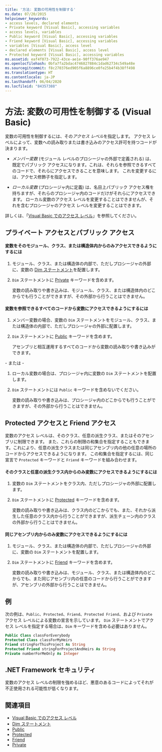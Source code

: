 ```yaml
---
title: '方法: 変数の可用性を制御する'
ms.date: 07/20/2015
helpviewer_keywords:
- access levels, declared elements
- Private keyword [Visual Basic], accessing variables
- access levels, variables
- Public keyword [Visual Basic], accessing variables
- Friend keyword [Visual Basic], accessing variables
- variables [Visual Basic], access level
- declared elements [Visual Basic], access level
- Protected keyword [Visual Basic], accessing variables
ms.assetid: eaf4f073-7922-43ce-ae1e-90ff376ae947
ms.openlocfilehash: 0bfa7fa2bdac4746827884c1dad62734c549a48e
ms.sourcegitcommit: f8c270376ed905f6a8896ce0fe25b4f4b38ff498
ms.translationtype: HT
ms.contentlocale: ja-JP
ms.lasthandoff: 06/04/2020
ms.locfileid: "84357388"
---
```

# <a name="how-to-control-the-availability-of-a-variable-visual-basic"></a>方法: 変数の可用性を制御する (Visual Basic)
変数の可用性を制御するには、その*アクセス レベル*を指定します。 アクセス レベルによって、変数への読み取りまたは書き込みのアクセス許可を持つコードが決まります。  
  
- *メンバー変数* (モジュール レベルのプロシージャの外部で定義される) は、既定でパブリック アクセスになります。これは、それらを参照できるすべてのコードで、それらにアクセスできることを意味します。 これを変更するには、アクセス修飾子を指定します。  
  
- *ローカル変数* (プロシージャ内に定義) は、名目上パブリック アクセス権を持ちますが、それらのプロシージャ内のコードだけがそれらにアクセスできます。 ローカル変数のアクセス レベルを変更することはできませんが、それを含むプロシージャのアクセス レベルを変更することはできます。  
  
 詳しくは、「[Visual Basic でのアクセス レベル](access-levels.md)」を参照してください。  
  
## <a name="private-and-public-access"></a>プライベート アクセスとパブリック アクセス  
  
#### <a name="to-make-a-variable-accessible-only-from-within-its-module-class-or-structure"></a>変数をそのモジュール、クラス、または構造体内からのみアクセスできるようにするには  
  
1. モジュール、クラス、または構造体の内部で、ただしプロシージャの外部に、変数の [Dim ステートメント](../../../language-reference/statements/dim-statement.md)を配置します。  
  
2. `Dim` ステートメントに [Private](../../../language-reference/modifiers/private.md) キーワードを含めます。  
  
     変数の読み取りや書き込みは、モジュール、クラス、または構造体内のどこからでも行うことができますが、その外部から行うことはできません。  
  
#### <a name="to-make-a-variable-accessible-from-any-code-that-can-see-it"></a>変数を参照できるすべてのコードから変数にアクセスできるようにするには  
  
1. メンバー変数の場合、変数の `Dim` ステートメントをモジュール、クラス、または構造体の内部で、ただしプロシージャの外部に配置します。  
  
2. `Dim` ステートメントに [Public](../../../language-reference/modifiers/public.md) キーワードを含めます。  
  
     アセンブリと相互運用するすべてのコードから変数の読み取りや書き込みができます。  
  
 \- または -  
  
1. ローカル変数の場合は、プロシージャ内に変数の `Dim` ステートメントを配置します。  
  
2. `Dim` ステートメントには `Public` キーワードを含めないでください。  
  
     変数の読み取りや書き込みは、プロシージャ内のどこからでも行うことができますが、その外部から行うことはできません。  
  
## <a name="protected-and-friend-access"></a>Protected アクセスと Friend アクセス  
 変数のアクセス レベルは、そのクラス、任意の派生クラス、またはそのアセンブリに制限できます。 また、これらの制限の和集合を指定することもできます。これにより、任意の派生クラスまたは同じアセンブリ内の他の任意の場所のコードからアクセスできるようになります。 この和集合を指定するには、同じ宣言で `Protected` キーワードと `Friend` キーワードを組み合わせます。  
  
#### <a name="to-make-a-variable-accessible-only-from-within-its-class-and-any-derived-classes"></a>そのクラスと任意の派生クラス内からのみ変数にアクセスできるようにするには  
  
1. 変数の `Dim` ステートメントをクラス内、ただしプロシージャの外部に配置します。  
  
2. `Dim` ステートメントに [Protected](../../../language-reference/modifiers/protected.md) キーワードを含めます。  
  
     変数の読み取りや書き込みは、クラス内のどこからでも、また、それから派生した任意のクラス内から行うことができますが、派生チェーン内のクラスの外部から行うことはできません。  
  
#### <a name="to-make-a-variable-accessible-only-from-within-the-same-assembly"></a>同じアセンブリ内からのみ変数にアクセスできるようにするには  
  
1. モジュール、クラス、または構造体の内部で、ただしプロシージャの外部に、変数の `Dim` ステートメントを配置します。  
  
2. `Dim` ステートメントに [Friend](../../../language-reference/modifiers/friend.md) キーワードを含めます。  
  
     変数の読み取りや書き込みは、モジュール、クラス、または構造体内のどこからでも、また同じアセンブリ内の任意のコードから行うことができますが、アセンブリの外部から行うことはできません。  
  
## <a name="example"></a>例  
 次の例は、`Public`、`Protected`、`Friend`、`Protected Friend`、および `Private` アクセス レベルによる変数の宣言を示しています。 `Dim` ステートメントでアクセス レベルを指定する場合は、`Dim` キーワードを含める必要はありません。  
  
```vb  
Public Class classForEverybody  
Protected Class classForMyHeirs  
Friend stringForThisProject As String  
Protected Friend stringForProjectAndHeirs As String  
Private numberForMeOnly As Integer  
```  
  
## <a name="net-framework-security"></a>.NET Framework セキュリティ  
 変数のアクセス レベルの制限を強めるほど、悪意のあるコードによってそれが不正使用される可能性が低くなります。  
  
## <a name="see-also"></a>関連項目

- [Visual Basic でのアクセス レベル](access-levels.md)
- [Dim ステートメント](../../../language-reference/statements/dim-statement.md)
- [Public](../../../language-reference/modifiers/public.md)
- [Protected](../../../language-reference/modifiers/protected.md)
- [Friend](../../../language-reference/modifiers/friend.md)
- [Private](../../../language-reference/modifiers/private.md)
